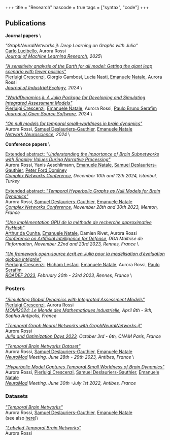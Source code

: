+++
title = "Research"
hascode = true
tags = ["syntax", "code"]
+++

## Publications

**Journal papers** \


*"GraphNeuralNetworks.jl: Deep Learning on Graphs with Julia"* \
[Carlo Lucibello](https://carlolucibello.github.io/), Aurora Rossi \
*[Journal of Machine Learning Research](https://www.jmlr.org/), 2025*\


[*"A sensitivity analysis of the Earth for all model: Getting the giant leap scenario with fewer policies"*](https://onlinelibrary.wiley.com/doi/10.1111/jiec.13582?af=R) \
[Pierluigi Crescenzi](https://www.pilucrescenzi.it/), Giorgio Gambosi, Lucia Nasti, [Emanuele Natale](https://natema.github.io/ema-webpage/), Aurora Rossi \
*[Journal of Industrial Ecology](https://onlinelibrary.wiley.com/journal/15309290), 2024* \


[*"WorldDynamics.jl: A Julia Package for Developing and Simulating Integrated Assessment Models"*](https://joss.theoj.org/papers/10.21105/joss.05772) \
[Pierluigi Crescenzi](https://www.pilucrescenzi.it/), [Emanuele Natale](https://natema.github.io/ema-webpage/), Aurora Rossi, [Paulo Bruno Serafim](https://paulobruno.github.io/) \
*[Journal of Open Source Software](https://joss.theoj.org/), 2024* \


[*"On null models for temporal small-worldness in brain dynamics"*](https://direct.mit.edu/netn/article/doi/10.1162/netn_a_00357/119098/On-null-models-for-temporal-small-worldness-in) \
Aurora Rossi, [Samuel Deslauriers-Gauthier](https://scholar.google.com/citations?user=p3fbfPwAAAAJ&hl=en), [Emanuele Natale](https://natema.github.io/ema-webpage/) \
*[Network Neuroscience](https://direct.mit.edu/netn/article/doi/10.1162/netn_a_00357/119098/On-null-models-for-temporal-small-worldness-in), 2024* \



**Conference papers**  \


[Extended abstract: *"Understanding the Importance of Brain Subnetworks with Shapley Values During Narrative Processing"*](https://hal.science/hal-04723178v1/document)\
Aurora Rossi,  Yanis Aeschlimann, [Emanuele Natale](https://natema.github.io/ema-webpage/), [Samuel Deslauriers-Gauthier](https://scholar.google.com/citations?user=p3fbfPwAAAAJ&hl=en), [Peter Ford Dominey](https://scholar.google.com/citations?user=plk1bUYAAAAJ&hl=en) \
*[Complex Networks Conference](https://complexnetworks.org/), December 10th and 12th 2024, Istanbul, Turkey*

[Extended abstract: *"Temporal Hyperbolic Graphs as Null Models for Brain Dynamics"*](https://hal.science/hal-04343066v1/document)\
Aurora Rossi, [Samuel Deslauriers-Gauthier](https://scholar.google.com/citations?user=p3fbfPwAAAAJ&hl=en), [Emanuele Natale](https://natema.github.io/ema-webpage/) \
*[Complex Networks Conference](https://complexnetworks.org/), November 28th and 30th 2023, Menton, France*

[*"Une implémentation GPU de la méthode de recherche approximative FlyHash"*](https://hal.science/hal-04328529v1/document) \
[Arthur da Cunha](https://arthurwalraven.github.io/), [Emanuele Natale](https://natema.github.io/ema-webpage/), Damien Rivet, Aurora Rossi \
*[Conference on Artificial Intelligence for Defense](https://caid-conference.eu/), DGA Maîtrise de l'Information, November 22nd and 23rd 2023, Rennes, France* \


[*"Un framework open-source écrit en Julia pour la modélisation
d’évaluation globale intégrée"*](https://roadef2023.sciencesconf.org/436893/document) \
[Pierluigi Crescenzi](https://www.pilucrescenzi.it/), [Hicham Lesfari](https://hlesfari.github.io/), [Emanuele Natale](https://natema.github.io/ema-webpage/), Aurora Rossi, [Paulo Serafim](https://paulobruno.github.io/) \
*[ROADEF 2023](https://roadef2023.sciencesconf.org/), February 20th - 23rd 2023, Rennes, France* \

### Posters  

[*"Simulating Global Dynamics with Integrated Assessment Models"*](https://hal.science/hal-04538563v1/document)\
 [Pierluigi Crescenzi](https://www.pilucrescenzi.it/), Aurora Rossi \
*[MOMI2024: Le Monde des Mathematiques Industrielle](https://phd-seminars-sam.inria.fr/momi-2024/), April 8th - 9th, Sophia Antipolis, France*


[*"Temporal Graph Neural Networks with GraphNeuralNetworks.jl"*](https://hal.science/hal-04230797/document)\
Aurora Rossi \
*[Julia and Optimization Days 2023](https://julia-users-paris.github.io/workshop/en/index.html), October 3rd - 6th, CNAM Paris, France*


[*"Temporal Brain Networks Dataset"*](https://hal.science/hal-04130380/document) \
Aurora Rossi, [Samuel Deslauriers-Gauthier](https://scholar.google.com/citations?user=p3fbfPwAAAAJ&hl=en), [Emanuele Natale](https://natema.github.io/ema-webpage/) \
*[NeuroMod](https://neuromod.univ-cotedazur.eu/) Meeting, June 28th - 29th 2023, Antibes, France*  \


[*"Hyperbolic Model Captures Temporal Small Worldness of Brain Dynamics"*](https://hal.archives-ouvertes.fr/hal-03685173/document) \
Aurora Rossi, [Pierluigi Crescenzi](https://www.pilucrescenzi.it/),  [Samuel Deslauriers-Gauthier](https://scholar.google.com/citations?user=p3fbfPwAAAAJ&hl=en), [Emanuele Natale](https://natema.github.io/ema-webpage/) \
*[NeuroMod](https://neuromod.univ-cotedazur.eu/) Meeting, June 30th -July 1st 2022, Antibes, France* 

### Datasets

[*"Temporal Brain Networks"*](https://entrepot.recherche.data.gouv.fr/dataset.xhtml?persistentId=doi%3A10.57745%2FPR8VUV) \
Aurora Rossi, [Samuel Deslauriers-Gauthier](https://scholar.google.com/citations?user=p3fbfPwAAAAJ&hl=en), [Emanuele Natale](https://natema.github.io/ema-webpage/) \
(see also [here](https://recherche.data.gouv.fr/en/dataset/temporal-brain-networks))\


[*"Labeled Temporal Brain Networks"*](https://entrepot.recherche.data.gouv.fr/dataset.xhtml?persistentId=doi:10.57745/HHNT10) \
Aurora Rossi


